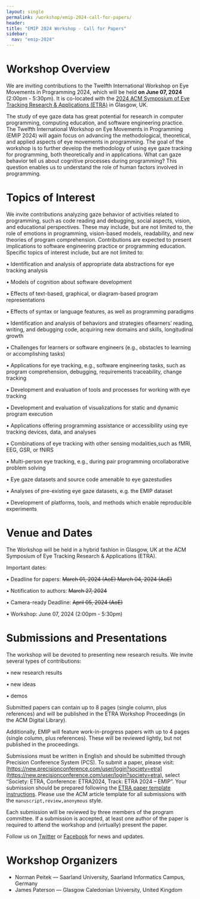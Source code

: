 ```yaml
---
layout: single
permalink: /workshop/emip-2024-call-for-papers/
header:
title: "EMIP 2024 Workshop - Call for Papers"
sidebar:
  nav: "emip-2024"
---
```

# Workshop Overview
We are inviting contributions to the Twelfth International Workshop on Eye Movements in Programming 2024, which will be held **on June 07, 2024** (2:00pm - 5:30pm). It is co-located with the [2024 ACM Symposium of Eye Tracking Research & Applications (ETRA)](http://etra.acm.org/2024/) in Glasgow, UK.

The study of eye gaze data has great potential for research in computer programming, computing education, and software engineering practice. The Twelfth International Workshop on Eye Movements in Programming (EMIP 2024) will again focus on advancing the methodological, theoretical, and applied aspects of eye movements in programming. The goal of the workshop is to further develop the methodology of using eye gaze tracking for programming, both theoretically and in applications. What can gaze behavior tell us about cognitive processes during programming? This question enables us to understand the role of human factors involved in programming.

# Topics of Interest
We invite contributions analyzing gaze behavior of activities related to programming, such as code reading and debugging, social aspects, vision, and educational perspectives. These may include, but are not limited to, the role of emotions in programming, vision-based models, readability, and new theories of program comprehension. Contributions are expected to present implications to software engineering practice or programming education. Specific topics of interest include, but are not limited to:

• Identification and analysis of appropriate data abstractions for eye tracking analysis

• Models of cognition about software development

• Effects of text-based, graphical, or diagram-based program representations

• Effects of syntax or language features, as well as programming paradigms

• Identification and analysis of behaviors and strategies oflearners’ reading, writing, and debugging code, acquiring new domains and skills, longitudinal growth

• Challenges for learners or software engineers (e.g., obstacles to learning or accomplishing tasks)

• Applications for eye tracking, e.g., software engineering tasks, such as program comprehension, debugging, requirements traceability, change tracking

• Development and evaluation of tools and processes for working with eye tracking

• Development and evaluation of visualizations for static and dynamic program execution

• Applications offering programming assistance or accessibility using eye tracking devices, data, and analyses

• Combinations of eye tracking with other sensing modalities,such as fMRI, EEG, GSR, or fNIRS

• Multi-person eye tracking, e.g., during pair programming orcollaborative problem solving

• Eye gaze datasets and source code amenable to eye gazestudies

• Analyses of pre-existing eye gaze datasets, e.g. the EMIP dataset

• Development of platforms, tools, and methods which enable reproducible experiments

# Venue and Dates
The Workshop will be held in a hybrid fashion in Glasgow, UK at the ACM Symposium of Eye Tracking Research & Applications (ETRA).

Important dates:

• Deadline for papers: ~~March 01, 2024 (AoE) March 04, 2024 (AoE)~~

• Notification to authors: ~~March 27, 2024~~

• Camera-ready Deadline: ~~April 05, 2024 (AoE)~~

• Workshop: June 07, 2024 (2:00pm - 5:30pm)


# Submissions and Presentations
The workshop will be devoted to presenting new research results. We invite several types of contributions:

• new research results

• new ideas

• demos

Submitted papers can contain up to 8 pages (single column, plus references) and will be published in the ETRA Workshop Proceedings (in the ACM Digital Library).

Additionally, EMIP will feature work-in-progress papers with up to 4 pages (single column, plus references). These will be reviewed lightly, but not published in the proceedings. 

Submissions must be written in English and should be submitted through Precision Conference System (PCS). To submit a paper, please visit: [https://new.precisionconference.com/user/login?society=etra](https://new.precisionconference.com/user/login?society=etra), select “Society: ETRA, Conference: ETRA2024, Track: ETRA 2024 – EMIP”. Your submission should be prepared following the [ETRA paper template instructions](http://etra.acm.org/2024/submissionprocess.html). Please use the ACM article template for all submissions with the `manuscript,review,anonymous` style.

Each submission will be reviewed by three members of the program committee. If a submission is accepted, at least one author of the paper is required to attend the workshop and (virtually) present the paper.

Follow us on [Twitter](https://twitter.com/emipws) or [Facebook](https://www.facebook.com/emipws/) for news and updates.

# Workshop Organizers
- Norman Peitek — Saarland University, Saarland Informatics Campus, Germany
- James Paterson — Glasgow Caledonian University, United Kingdom

